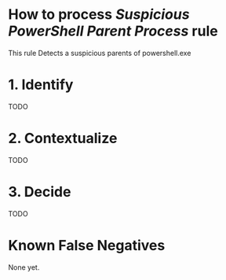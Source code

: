 # How to process *Suspicious PowerShell Parent Process* rule
This rule Detects a suspicious parents of powershell.exe

# 1. Identify
TODO

# 2. Contextualize
TODO

# 3. Decide
TODO

# Known False Negatives
None yet.
